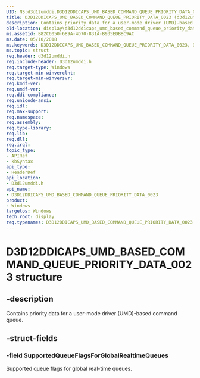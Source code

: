 ```yaml
---
UID: NS:d3d12umddi.D3D12DDICAPS_UMD_BASED_COMMAND_QUEUE_PRIORITY_DATA_0023
title: D3D12DDICAPS_UMD_BASED_COMMAND_QUEUE_PRIORITY_DATA_0023 (d3d12umddi.h)
description: Contains priority data for a user-mode driver (UMD)-based command queue.
old-location: display\d3d12ddicaps_umd_based_command_queue_priority_data_0023.htm
ms.assetid: B82C6050-689A-4D70-831A-B935EDBBC9AC
ms.date: 05/10/2018
ms.keywords: D3D12DDICAPS_UMD_BASED_COMMAND_QUEUE_PRIORITY_DATA_0023, D3D12DDICAPS_UMD_BASED_COMMAND_QUEUE_PRIORITY_DATA_0023 structure [Display Devices], d3d12umddi/D3D12DDICAPS_UMD_BASED_COMMAND_QUEUE_PRIORITY_DATA_0023, display.d3d12ddicaps_umd_based_command_queue_priority_data_0023
ms.topic: struct
req.header: d3d12umddi.h
req.include-header: D3d12umddi.h
req.target-type: Windows
req.target-min-winverclnt: 
req.target-min-winversvr: 
req.kmdf-ver: 
req.umdf-ver: 
req.ddi-compliance: 
req.unicode-ansi: 
req.idl: 
req.max-support: 
req.namespace: 
req.assembly: 
req.type-library: 
req.lib: 
req.dll: 
req.irql: 
topic_type:
- APIRef
- kbSyntax
api_type:
- HeaderDef
api_location:
- D3d12umddi.h
api_name:
- D3D12DDICAPS_UMD_BASED_COMMAND_QUEUE_PRIORITY_DATA_0023
product:
- Windows
targetos: Windows
tech.root: display
req.typenames: D3D12DDICAPS_UMD_BASED_COMMAND_QUEUE_PRIORITY_DATA_0023
---
```


# D3D12DDICAPS_UMD_BASED_COMMAND_QUEUE_PRIORITY_DATA_0023 structure


## -description


Contains  priority data for a user-mode driver (UMD)-based command queue.


## -struct-fields




### -field SupportedQueueFlagsForGlobalRealtimeQueues

Supported queue flags for global real-time queues.

